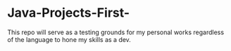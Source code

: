 # Java-Projects-First-
This repo will serve as a testing grounds for my personal works regardless of the language to hone my skills as a dev.
